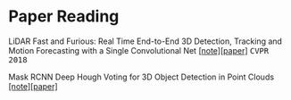 # Paper Reading
LiDAR
Fast and Furious: Real Time End-to-End 3D Detection, Tracking and Motion Forecasting with a Single Convolutional Net [[note]](notes/papers/hough_voting_3D_detection_point_clouds.md	)[[paper]](http://openaccess.thecvf.com/content_cvpr_2018/papers/Luo_Fast_and_Furious_CVPR_2018_paper.pdf) <kbd>CVPR 2018</kbd>


Mask RCNN
Deep Hough Voting for 3D Object Detection in Point Clouds [[note]](notes/papers/hough_voting_3D_detection_point_clouds.md	)[[paper]](https://arxiv.org/pdf/1904.09664.pdf)
 
